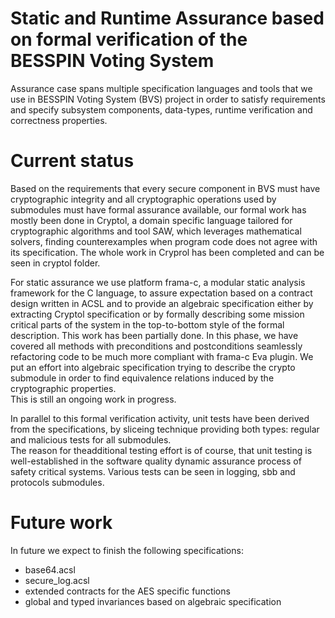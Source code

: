 # Static and Runtime Assurance based on formal verification of the BESSPIN Voting System

Assurance case spans multiple specification languages and tools 
that we use in  BESSPIN Voting System (BVS) project in order to satisfy 
requirements and specify subsystem components, data-types, runtime verification 
and correctness properties.

# Current status

Based on the requirements that every secure component in BVS must have cryptographic integrity
and all cryptographic operations used by submodules must have formal assurance available, 
our formal work has mostly been done in Cryptol, a domain specific language tailored for 
cryptographic algorithms and tool SAW, which leverages mathematical solvers, finding counterexamples 
when program code does not agree with its specification. 
The whole work in Cryprol has been completed and can be seen in cryptol folder.

For static assurance we use platform frama-c, a modular static analysis framework for the C language, 
to assure expectation based on a contract design written in ACSL and to provide an algebraic specification 
either by extracting Cryptol specification or by formally describing some mission critical parts of the system 
in the top-to-bottom style of the formal description. This work has been partially done.
In this phase, we have covered all methods with preconditions and postconditions seamlessly refactoring 
code to be much more compliant with frama-c Eva plugin. We put an effort into algebraic specification trying 
to describe the crypto submodule in order to find equivalence relations induced by the cryptographic properties.     
This is still an ongoing work in progress.
  
In parallel to this formal verification activity, unit tests have been derived from the specifications, by 
sliceing technique providing both types: regular and malicious tests for all submodules.   
The reason for theadditional testing effort is of course, that unit testing is well-established in the 
software quality dynamic assurance process of safety critical systems. Various tests can be seen in logging,
sbb and protocols submodules.

# Future work

In future we expect to finish the following specifications:
- base64.acsl
- secure_log.acsl
- extended contracts for the AES specific functions
- global and typed invariances based on algebraic specification







